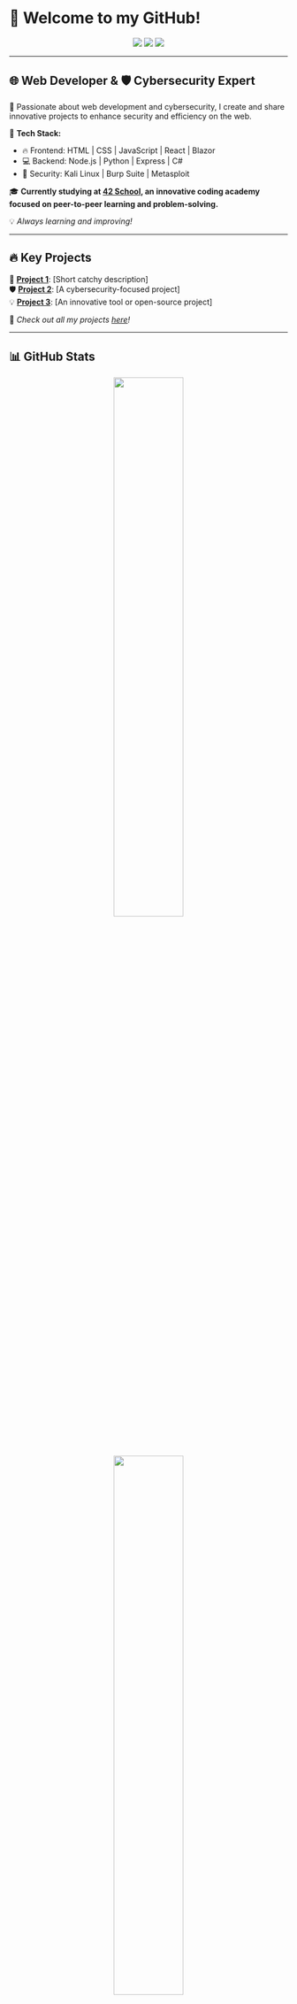 # 🚀 Welcome to my GitHub!

<div align="center">
  <img src="https://img.shields.io/badge/Web%20Dev-%230077B5.svg?style=for-the-badge&logo=javascript&logoColor=white" />
  <img src="https://img.shields.io/badge/CyberSecurity-%23ff4b4b.svg?style=for-the-badge&logo=security&logoColor=white" />
  <img src="https://img.shields.io/badge/Open%20Source-%234CAF50.svg?style=for-the-badge&logo=github&logoColor=white" />
</div>

---

## 🌐 Web Developer & 🛡️ Cybersecurity Expert

🔹 Passionate about web development and cybersecurity, I create and share innovative projects to enhance security and efficiency on the web.

🔹 **Tech Stack:**
- 🔥 Frontend: HTML | CSS | JavaScript | React | Blazor
- 💻 Backend: Node.js | Python | Express | C#
- 🔐 Security: Kali Linux | Burp Suite | Metasploit

🎓 **Currently studying at [42 School](https://42.fr), an innovative coding academy focused on peer-to-peer learning and problem-solving.**

💡 *Always learning and improving!*

---

## 🔥 Key Projects

🚀 **[Project 1](GitHub_Project_Link1)**: [Short catchy description]  
🛡️ **[Project 2](GitHub_Project_Link2)**: [A cybersecurity-focused project]  
💡 **[Project 3](GitHub_Project_Link3)**: [An innovative tool or open-source project]

📌 *Check out all my projects [here](https://github.com/DevXSec?tab=repositories)!*

---

## 📊 GitHub Stats

<div align="center">
  <img src="https://github-readme-stats.vercel.app/api?username=DevXSec&show_icons=true&theme=radical" width="50%" />
  <img src="https://github-readme-streak-stats.herokuapp.com/?user=DevXSec&theme=radical" width="50%" />
</div>

---

## 🔗 Cybersecurity Profiles

🔹 **Hack The Box:** [https://app.hackthebox.com/profile/1330655]  
🔹 **Root Me:** [https://www.root-me.org/Draxuxe]

---

## 📩 Contact Me

📧 **Email:** [louis.fillouxpv@gmail.com]  
💼 **LinkedIn:** [https://www.linkedin.com/in/louis-filloux-a67b55230/]

📢 *Feel free to follow me and contribute to my projects!* 🚀

